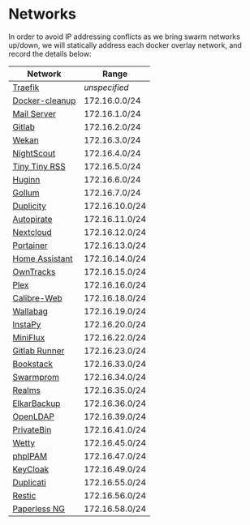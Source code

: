# Networks

In order to avoid IP addressing conflicts as we bring swarm networks up/down, we will statically address each docker overlay network, and record the details below:

| Network                                                                                                               | Range          |
|-----------------------------------------------------------------------------------------------------------------------|----------------|
| [Traefik](/docker-swarm/traefik/)                                          | _unspecified_  |
| [Docker-cleanup](/docker-swarm/docker-swarm-mode/#setup-automated-cleanup)    | 172.16.0.0/24  |
| [Mail Server](/recipes/mail/)                                                 | 172.16.1.0/24  |
| [Gitlab](/recipes/gitlab/)                                                    | 172.16.2.0/24  |
| [Wekan](/recipes/wekan/)                                                      | 172.16.3.0/24  |
| [NightScout](/recipes/nightscout/)                                            | 172.16.4.0/24  |
| [Tiny Tiny RSS](/recipes/tiny-tiny-rss/)                                      | 172.16.5.0/24  |
| [Huginn](/recipes/huginn/)                                                    | 172.16.6.0/24  |
| [Gollum](/recipes/gollum/)                                                    | 172.16.7.0/24  |
| [Duplicity](/recipes/duplicity/)                                              | 172.16.10.0/24 |
| [Autopirate](/recipes/autopirate/)                                            | 172.16.11.0/24 |
| [Nextcloud](/recipes/nextcloud/)                                              | 172.16.12.0/24 |
| [Portainer](/recipes/portainer/)                                              | 172.16.13.0/24 |
| [Home Assistant](/recipes/homeassistant/)                                     | 172.16.14.0/24 |
| [OwnTracks](/recipes/owntracks/)                                              | 172.16.15.0/24 |
| [Plex](/recipes/plex/)                                                        | 172.16.16.0/24 |
| [Calibre-Web](/recipes/calibre-web/)                                          | 172.16.18.0/24 |
| [Wallabag](/recipes/wallabag/)                                                | 172.16.19.0/24 |
| [InstaPy](/recipes/instapy/)                                                  | 172.16.20.0/24 |
| [MiniFlux](/recipes/miniflux/)                                                | 172.16.22.0/24 |
| [Gitlab Runner](/recipes/gitlab-runner/)                                      | 172.16.23.0/24 |
| [Bookstack](/recipes/bookstack/)                                              | 172.16.33.0/24 |
| [Swarmprom](/recipes/swarmprom/)                                              | 172.16.34.0/24 |
| [Realms](/recipes/realms/)                                                    | 172.16.35.0/24 |
| [ElkarBackup](/recipes/elkarbackup/)                                          | 172.16.36.0/24 |
| [OpenLDAP](/recipes/openldap/)                                                | 172.16.39.0/24 |
| [PrivateBin](/recipes/privatebin/)                                            | 172.16.41.0/24 |
| [Wetty](/recipes/wetty/)                                                      | 172.16.45.0/24 |
| [phpIPAM](/recipes/phpipam/)                                                  | 172.16.47.0/24 |
| [KeyCloak](/recipes/keycloak/)                                                | 172.16.49.0/24 |
| [Duplicati](/recipes/duplicati/)                                              | 172.16.55.0/24 |
| [Restic](/recipes/restic/)                                                    | 172.16.56.0/24 |
| [Paperless NG](/recipes/paperless-ng/)                                        | 172.16.58.0/24 |
